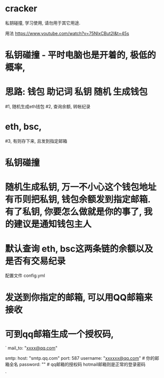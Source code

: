 # cracker
 
私钥碰撞, 学习使用, 请勿用于其它用途.


用法 https://www.youtube.com/watch?v=75NIxCBut2I&t=45s


# 私钥碰撞 - 平时电脑也是开着的, 极低的概率,
# 思路:  钱包 助记词 私钥 随机 生成钱包
#1, 随机生成eth钱包
#2, 查询余额, 转帐纪录
#  eth, bsc,
#3, 有则存下来, 且发到指定邮箱
#

# 私钥碰撞
# 随机生成私钥, 万一不小心这个钱包地址有币则把私钥, 钱包余额发到指定邮箱. 有了私钥, 你要怎么做就是你的事了, 我的建议是通知钱包主人
# 默认查询 eth, bsc这两条链的余额以及是否有交易纪录

配置文件  config.yml


# 发送到你指定的邮箱, 可以用QQ邮箱来接收
# 可到qq邮箱生成一个授权码, 

`
mail_to: "xxxx@qq.com"

smtp:
  host: "smtp.qq.com"
  port: 587
  username: "xxxxxx@qq.com"     # 你的邮箱全名
  password: ""                  # qq邮箱的授权码 hotmail邮箱则是正常的登录密码

`


